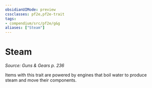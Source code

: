 ```yaml
---
obsidianUIMode: preview
cssclasses: pf2e,pf2e-trait
tags:
- compendium/src/pf2e/g&g
aliases: ["Steam"]
---
```

# Steam  
*Source: Guns & Gears p. 236*  

Items with this trait are powered by engines that boil water to produce steam and move their components.